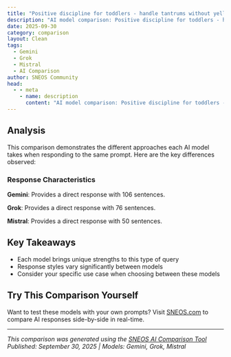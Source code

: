 ```yaml
---
title: "Positive discipline for toddlers - handle tantrums without yelling"
description: "AI model comparison: Positive discipline for toddlers - handle tantrums without yelling..."
date: 2025-09-30
category: comparison
layout: Clean
tags:
  - Gemini
  - Grok
  - Mistral
  - AI Comparison
author: SNEOS Community
head:
  - - meta
    - name: description
      content: "AI model comparison: Positive discipline for toddlers - handle tantrums without yelling..."
---
```


<ChatComparison
  title="Positive discipline for toddlers - handle tantrums without yelling"
  prompt="Positive discipline for toddlers - handle tantrums without yelling"
  :responses='{"Gemini": "Okay, let\u0027s dive into positive discipline strategies for handling toddler tantrums without resorting to yelling. This is a challenging but incredibly rewarding area of parenting. The key is to focus on understanding the *why* behind the tantrum, and then responding in ways that teach coping skills, build connection, and minimize future outbursts.\n\n**Understanding Toddler Tantrums**\n\n* **Developmental Stage:** Tantrums are a normal part of toddler development. Toddlers (typically 1-3 years old) are experiencing big emotions, developing a sense of self, but lack the language and emotional regulation skills to express themselves effectively.\n* **Common Triggers:**\n * **Frustration:** Inability to do something (e.g., opening a jar, building a tower).\n * **Overwhelm:** Too much stimulation, noise, or activity.\n * **Hunger/Tiredness:** Basic needs not being met.\n * **Attention-Seeking:** Sometimes, even negative attention is better than no attention.\n * **Loss of Control:** Feeling like they have no say in what\u0027s happening.\n * **Transitions:** Moving from one activity to another (e.g., playtime to bath time).\n * **Denied Requests:** Hearing \u0022no.\u0022\n\n**Positive Discipline Strategies (Before, During, and After Tantrums)**\n\n**I. Prevention (Setting the Stage for Success)**\n\n* **Meet Basic Needs:**\n * **Regular Meals \u0026 Snacks:** Avoid \u0022hanger\u0022 by offering nutritious snacks between meals.\n * **Adequate Sleep:** Establish a consistent sleep schedule and bedtime routine.\n * **Hydration:** Keep water accessible.\n* **Simplify the Environment:**\n * **Reduce Clutter:** A less cluttered environment can be less overwhelming.\n * **Minimize Stimulation:** Turn off the TV, dim the lights if you notice overstimulation.\n* **Provide Choices (Within Limits):**\n * \u0022Do you want to wear the red shirt or the blue shirt?\u0022\n * \u0022Do you want to read a book or sing a song?\u0022\n * This gives them a sense of control.\n* **Prepare for Transitions:**\n * Give warnings: \u0022In 5 minutes, we\u0027re going to clean up and get ready for lunch.\u0022\n * Use visual timers: Set a timer so they can see how much time is left.\n* **Teach Emotional Literacy:**\n * Name feelings: \u0022You seem frustrated that you can\u0027t reach the toy.\u0022\n * Read books about emotions.\n * Talk about your own feelings (appropriately): \u0022I\u0027m feeling a little stressed right now because I have a lot to do.\u0022\n* **Practice Patience \u0026 Empathy:**\n * Remember they are learning. Your calm response models emotional regulation.\n* **Establish Clear \u0026 Consistent Rules:**\n * Keep rules simple and age-appropriate.\n * Explain the reasons behind the rules.\n * Enforce rules consistently (while being flexible when appropriate).\n\n**II. During the Tantrum (Responding Calmly \u0026 Effectively)**\n\n* **Stay Calm (The Most Important Thing):**\n * Your reaction will influence their reaction. Take a deep breath. Remind yourself that this is a temporary situation.\n * If *you* are feeling overwhelmed, it\u0027s okay to step away for a moment (if it\u0027s safe to do so) to regain your composure. Say something like, \u0022I need a moment to calm down. I\u0027ll be right back.\u0022\n* **Ensure Safety:**\n * Make sure they are not in danger of hurting themselves or others. If necessary, gently move them to a safe space.\n* **Ignore (If Appropriate):**\n * If the tantrum is purely attention-seeking and they are safe, ignoring the behavior can be effective. Avoid eye contact and don\u0027t engage.\n * This is often best for tantrums that are not related to frustration or unmet needs.\n* **Acknowledge and Validate Feelings:**\n * \u0022I see that you\u0027re really angry that we have to leave the park.\u0022\n * \u0022It\u0027s okay to feel sad when you can\u0027t have the toy you want.\u0022\n * This doesn\u0027t mean you give in to their demands, but it shows you understand their feelings.\n* **Offer Comfort (If They Accept It):**\n * Some children want to be held or cuddled during a tantrum. Others need space. Pay attention to their cues.\n * A gentle touch on the back or a comforting word can be helpful.\n* **Use Simple Language:**\n * Avoid lengthy explanations or lectures during a tantrum. They are not in a state to process complex information.\n * Use short, clear sentences: \u0022I understand you\u0027re upset. We can\u0027t have candy right now.\u0022\n* **Redirection (If Possible):**\n * Try to distract them with something else: \u0022Let\u0027s go look at the birds outside\u0022 or \u0022Want to help me with this puzzle?\u0022\n * This works best if you can catch the tantrum early, before it escalates.\n* **Teach Coping Skills (During Calm Moments):**\n * Deep breathing: Practice taking slow, deep breaths together.\n * Counting to ten.\n * Squeezing a stress ball.\n * Taking a break in a quiet space.\n * Once they are calm, you can gently remind them of these strategies during a tantrum. \u0022Remember, we can take deep breaths when we\u0027re feeling angry.\u0022\n\n**III. After the Tantrum (Reflection \u0026 Learning)**\n\n* **Wait Until Everyone is Calm:**\n * Don\u0027t try to talk about the tantrum while either of you is still upset.\n* **Acknowledge Their Feelings (Again):**\n * \u0022I know you were really upset earlier.\u0022\n* **Talk About What Happened (Briefly):**\n * \u0022We were at the store, and you wanted the toy. I understand that you were sad that we couldn\u0027t buy it today.\u0022\n* **Reinforce Appropriate Behavior:**\n * \u0022I appreciated how you calmed down and took some deep breaths.\u0022\n * \u0022Next time, maybe we can try using our words to tell me what you want.\u0022\n* **Problem-Solve (If Possible):**\n * \u0022Next time we go to the store, let\u0027s make a list together so we know what we\u0027re going to buy.\u0022\n* **Offer Forgiveness and Reassurance:**\n * \u0022Everyone gets upset sometimes. I love you.\u0022\n* **Reflect on Your Own Response:**\n * What worked well? What could you have done differently?\n * Were there any triggers you could have avoided?\n\n**Key Principles to Remember:**\n\n* **Consistency is Key:** Respond in a similar way each time a tantrum occurs. This helps your child learn what to expect.\n* **Patience is Essential:** It takes time and practice for toddlers to develop emotional regulation skills.\n* **Focus on the Long-Term Goal:** You are not just trying to stop the tantrum; you are teaching your child valuable life skills.\n* **Self-Care is Crucial:** Parenting toddlers is demanding. Make sure you are taking care of your own needs so you can be the calm, supportive parent your child needs.\n* **Seek Support When Needed:** Talk to other parents, your partner, or a therapist if you are struggling.\n\n**Why Yelling is Ineffective (and Harmful):**\n\n* **Models Poor Behavior:** Yelling teaches your child that it\u0027s okay to express anger in an aggressive way.\n* **Escalates the Situation:** Yelling often makes the tantrum worse.\n* **Damages the Relationship:** Yelling can create fear and resentment, which can damage the bond between you and your child.\n* **Isn\u0027t Effective in the Long Run:** While yelling might stop a tantrum in the short term, it doesn\u0027t teach your child how to manage their emotions.\n* **Can Be Traumatizing:** Chronic yelling can be emotionally harmful to children.\n\n**Instead of Yelling, Try:**\n\n* **Lowering Your Voice:** Speak calmly and quietly. This can have a calming effect.\n* **Using \u0022I\u0022 Statements:** \u0022I feel frustrated when I hear yelling. Can we try to talk about this calmly?\u0022\n* **Taking a Break:** If you feel like you are about to lose control, step away for a moment to calm down.\n* **Seeking Support:** Reach out to a friend, family member, or therapist for help.\n\n**Important Considerations:**\n\n* **Temperament:** Every child is different. What works for one child may not work for another.\n* **Underlying Issues:** If your child\u0027s tantrums are frequent, severe, or accompanied by other concerning behaviors, talk to your pediatrician. There may be underlying medical or developmental issues that need to be addressed.\n* **Your Own Triggers:** Identify what triggers your own anger and frustration. Develop strategies for managing your own emotions.\n\nBy understanding toddler development, implementing positive discipline strategies, and prioritizing your own self-care, you can navigate the challenging world of toddler tantrums without yelling and help your child develop into a well-adjusted, emotionally intelligent individual. Good luck! You\u0027ve got this!\n", "Grok": "Handling tantrums in toddlers without yelling requires a calm, empathetic, and consistent approach. Positive discipline focuses on teaching and guiding rather than punishing or reacting with frustration. Here are some practical strategies to manage tantrums effectively while fostering emotional growth and connection:\n\n### 1. Stay Calm and Model Self-Control\n - Toddlers learn by observing. If you remain calm during a tantrum, you show them how to handle big emotions.\n - Take a deep breath, lower your voice, and avoid reacting impulsively. If you feel frustrated, step away briefly if it\u2019s safe to do so.\n - Remind yourself that tantrums are a normal part of development\u2014toddlers lack the verbal skills and emotional regulation to express themselves fully.\n\n### 2. Acknowledge Their Feelings\n - Validate their emotions by naming what they might be feeling. For example, \u201CI see you\u2019re upset because you can\u2019t have the toy right now.\u201D\n - This shows them that you understand and care, which can help de-escalate the situation.\n - Avoid dismissing their feelings with phrases like \u201Cstop crying\u201D or \u201Cit\u2019s not a big deal.\u201D To them, it *is* a big deal.\n\n### 3. Stay Close and Offer Comfort\n - Get down to their eye level and offer a gentle presence. Sometimes, a hug or a hand on their back can help them feel secure.\n - If they push you away, respect their space but let them know you\u2019re there when they\u2019re ready: \u201CI\u2019m here if you need me.\u201D\n - Avoid forcing them to stop crying or \u201Csnap out of it.\u201D Let them process their emotions with your support.\n\n### 4. Use Simple, Clear Language\n - Toddlers have limited understanding, so keep communication short and direct. For example, \u201CI know you\u2019re mad. It\u2019s okay to be mad. Let\u2019s breathe together.\u201D\n - Avoid long lectures or complex explanations during a tantrum\u2014they\u2019re not in a state to process them.\n\n### 5. Redirect or Distract (When Appropriate)\n - If the tantrum hasn\u2019t escalated too far, try redirecting their attention to something else. For instance, \u201CLet\u2019s go look at the birds outside!\u201D or \u201CDo you want to help me with this puzzle?\u201D\n - Use a cheerful, engaging tone to shift their focus without ignoring their feelings.\n\n### 6. Set Clear Boundaries and Stay Consistent\n - Tantrums often happen when toddlers test limits or can\u2019t get what they want. Calmly hold the boundary without giving in.\n - For example, if they\u2019re tantrumming over a cookie before dinner, say, \u201CI know you want a cookie. We\u2019ll have one after dinner. Let\u2019s set the table together now.\u201D\n - Consistency helps them learn that tantrums won\u2019t change the outcome, reducing their frequency over time.\n\n### 7. Teach Emotional Regulation Tools (After the Tantrum)\n - Once they\u2019ve calmed down, help them learn ways to manage emotions. Practice deep breathing together (\u201CLet\u2019s blow out pretend candles!\u201D) or use a calming activity like hugging a stuffed animal.\n - Use storybooks or role-playing to teach about feelings and problem-solving.\n\n### 8. Prevent Tantrums When Possible\n - Many tantrums stem from hunger, tiredness, overstimulation, or frustration. Stick to a predictable routine for meals, naps, and bedtime.\n - Offer choices to give them a sense of control (e.g., \u201CDo you want the blue cup or the red cup?\u201D).\n - Anticipate triggers\u2014bring snacks, toys, or a favorite blanket during outings to minimize meltdowns.\n\n### 9. Avoid Power Struggles\n - Don\u2019t engage in arguments or try to \u201Cwin\u201D during a tantrum. Focus on de-escalating rather than controlling the situation.\n - If they\u2019re in a safe space, sometimes ignoring the tantrum (without anger) and giving them time to calm down works better than direct intervention.\n\n### 10. Reflect and Connect Afterward\n - After the tantrum, reconnect with a hug or kind words: \u201CI\u2019m glad we\u2019re okay now. I love you.\u201D\n - Briefly discuss what happened if they\u2019re ready: \u201CYou were upset because you couldn\u2019t have the toy. Next time, let\u2019s use words to tell me how you feel.\u201D\n - Keep it positive and forward-looking\u2014don\u2019t dwell on the behavior.\n\n### Why Avoid Yelling?\nYelling can escalate a tantrum, scare a toddler, or teach them that shouting is an acceptable way to express frustration. It also undermines trust and connection, which are crucial for positive discipline. Instead, focus on being a calm anchor during their emotional storms.\n\n### Remember: It\u2019s a Learning Process\nTantrums are a toddler\u2019s way of expressing big feelings they can\u2019t yet manage. Your role is to guide them through these moments with patience and empathy. Over time, as they develop language and self-regulation skills (often around age 4-5), tantrums will naturally decrease.\n\nIf tantrums are extremely frequent, intense, or accompanied by other concerns (like developmental delays or aggression), consider consulting a pediatrician or child development specialist for additional support.\n\n### Additional Resources\n- Books: *The Whole-Brain Child* by Daniel J. Siegel and Tina Payne Bryson or *No-Drama Discipline* by the same authors.\n- Websites: Zero to Three (zerotothree.org) offers research-based tips on toddler behavior and emotional development.\n\nBy staying calm, empathetic, and consistent, you\u2019re not just managing tantrums\u2014you\u2019re helping your toddler build emotional resilience for life. What specific tantrum triggers does your toddler face? I\u2019d be happy to tailor some strategies to your situation!", "Mistral": "Handling tantrums in toddlers without yelling can be challenging, but it\u0027s definitely possible with positive discipline strategies. Here are some steps you can take:\n\n1. **Stay Calm**: The first step is to stay calm yourself. Toddlers pick up on your emotions, and if you\u0027re calm, it\u0027s easier for them to calm down as well.\n\n2. **Understand the Tantrum**: Try to understand why your toddler is having a tantrum. Are they tired, hungry, frustrated, or overwhelmed? Addressing the root cause can help prevent or mitigate tantrums.\n\n3. **Ignore the Tantrum**: If the tantrum is minor and not hurting anyone, you can ignore it. Once your toddler realizes that their behavior isn\u0027t getting them the attention they want, they may stop.\n\n4. **Redirect**: Try to shift your toddler\u0027s attention to something else. This could be a favorite toy, book, or activity.\n\n5. **Use Simple, Clear Language**: Get down to your toddler\u0027s level, make eye contact, and use simple, clear language to explain what\u0027s happening. For example, \u0022I know you want the candy, but it\u0027s not time for candy right now.\u0022\n\n6. **Offer Choices**: Giving your toddler a sense of control can help. For example, \u0022Would you like to wear the red shirt or the blue shirt?\u0022\n\n7. **Set Boundaries**: Be clear and consistent about what\u0027s not acceptable. For example, \u0022It\u0027s not okay to hit. Hitting hurts.\u0022\n\n8. **Use Time-Ins**: Instead of time-outs, try time-ins. This involves sitting with your toddler and helping them calm down. You can read a book, sing a song, or just sit quietly together.\n\n9. **Praise Good Behavior**: When your toddler handles frustration well, praise them for it. This reinforces positive behavior.\n\n10. **Teach Emotion Words**: Help your toddler understand their feelings by labeling them. For example, \u0022I see you\u0027re feeling frustrated because you can\u0027t have the toy.\u0022\n\n11. **Establish a Routine**: Routines can help prevent tantrums because toddlers know what to expect.\n\n12. **Be Consistent**: Consistency is key with toddlers. They need to know what to expect from you.\n\n13. **Take Care of Yourself**: It\u0027s easier to stay calm and patient when you\u0027re well-rested and not overly stressed. Make sure you\u0027re taking care of your own needs too.\n\n14. **Pick Your Battles**: Decide what\u0027s really important and let the rest go. This can help prevent power struggles.\n\n15. **Use Humor**: Sometimes, a silly face or a funny noise can defuse a tantrum.\n\nHere\u0027s what you shouldn\u0027t do:\n\n- **Don\u0027t Yell**: Yelling can escalate the tantrum and teaches your toddler that yelling is an acceptable way to handle frustration.\n- **Don\u0027t Give In**: Giving in to tantrums teaches your toddler that tantrums work.\n- **Don\u0027t Punish**: Punishment doesn\u0027t teach your toddler how to handle their emotions in a healthy way."}' 
  published-date="22:46"
/>

## Analysis

This comparison demonstrates the different approaches each AI model takes when responding to the same prompt. Here are the key differences observed:

### Response Characteristics

**Gemini**: Provides a direct response with 106 sentences. 

**Grok**: Provides a direct response with 76 sentences. 

**Mistral**: Provides a direct response with 50 sentences. 

## Key Takeaways

- Each model brings unique strengths to this type of query
- Response styles vary significantly between models
- Consider your specific use case when choosing between these models

## Try This Comparison Yourself

Want to test these models with your own prompts? Visit [SNEOS.com](https://sneos.com) to compare AI responses side-by-side in real-time.

---

*This comparison was generated using the [SNEOS AI Comparison Tool](https://sneos.com)*
*Published: September 30, 2025 | Models: Gemini, Grok, Mistral*
